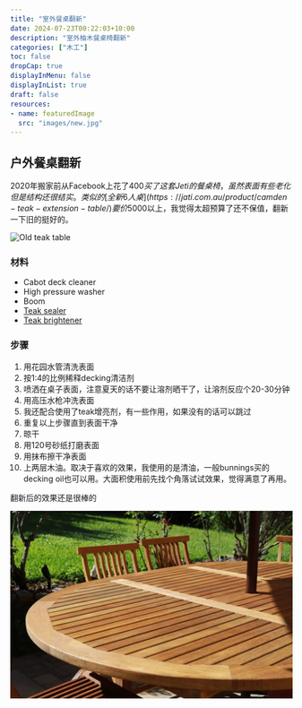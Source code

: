```yaml
---
title: "室外餐桌翻新"
date: 2024-07-23T00:22:03+10:00
description: "室外柚木餐桌椅翻新"
categories: ["木工"]
toc: false
dropCap: true
displayInMenu: false
displayInList: true
draft: false
resources:
- name: featuredImage
  src: "images/new.jpg"
---
```



## 户外餐桌翻新

2020年搬家前从Facebook上花了$400买了这套Jeti的餐桌椅，虽然表面有些老化但是结构还很结实。类似的[全新6人桌](https://jati.com.au/product/camden-teak-extension-table/)要价$5000以上，我觉得太超预算了还不保值，翻新一下旧的挺好的。

![Old teak table](images/old.jpg)

### 材料 

- Cabot deck cleaner 
- High pressure washer
- Boom
- [Teak sealer](https://www.greencorpmarine.com/product/justteak-teak-sealer-choice-of-2-shades/)
- [Teak brightener](https://www.greencorpmarine.com/product/justteak-teak-brightener-available-in-3-different-sizes/)

### 步骤

1. 用花园水管清洗表面
2. 按1:4的比例稀释decking清洁剂
3. 喷洒在桌子表面，注意夏天的话不要让溶剂晒干了，让溶剂反应个20-30分钟
4. 用高压水枪冲洗表面
5. 我还配合使用了teak增亮剂，有一些作用，如果没有的话可以跳过
6. 重复以上步骤直到表面干净
7. 晾干
8. 用120号砂纸打磨表面
9. 用抹布擦干净表面
10. 上两层木油。取决于喜欢的效果，我使用的是清油，一般bunnings买的decking oil也可以用。大面积使用前先找个角落试试效果，觉得满意了再用。


翻新后的效果还是很棒的

![New shiny table](images/new.jpg)

